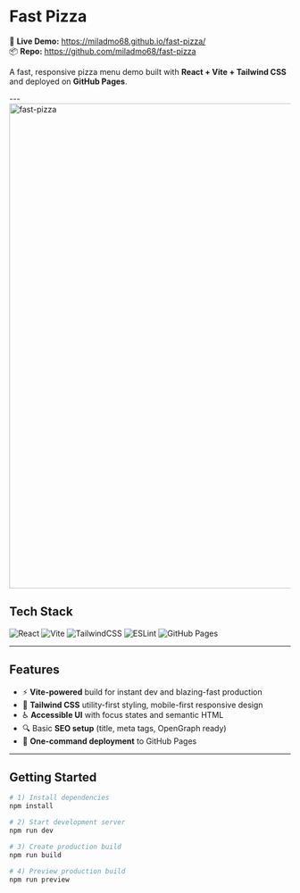 # Fast Pizza

🔗 **Live Demo:** https://miladmo68.github.io/fast-pizza/  
📦 **Repo:** https://github.com/miladmo68/fast-pizza

A fast, responsive pizza menu demo built with **React + Vite + Tailwind CSS** and deployed on **GitHub Pages**.


---<img width="1920" height="869" alt="fast-pizza" src="https://github.com/user-attachments/assets/0e8de5c4-5d00-43ad-9399-81f69c239562" />


## Tech Stack
![React](https://img.shields.io/badge/React-18-blue)
![Vite](https://img.shields.io/badge/Vite-5-646cff)
![TailwindCSS](https://img.shields.io/badge/TailwindCSS-3-38b2ac)
![ESLint](https://img.shields.io/badge/ESLint-configured-4B32C3)
![GitHub Pages](https://img.shields.io/badge/Deploy-GitHub%20Pages-black)

---

## Features
- ⚡ **Vite-powered** build for instant dev and blazing-fast production
- 🎨 **Tailwind CSS** utility-first styling, mobile-first responsive design
- ♿ **Accessible UI** with focus states and semantic HTML
- 🔍 Basic **SEO setup** (title, meta tags, OpenGraph ready)
- 🚀 **One-command deployment** to GitHub Pages

---

## Getting Started

```bash
# 1) Install dependencies
npm install

# 2) Start development server
npm run dev

# 3) Create production build
npm run build

# 4) Preview production build
npm run preview
